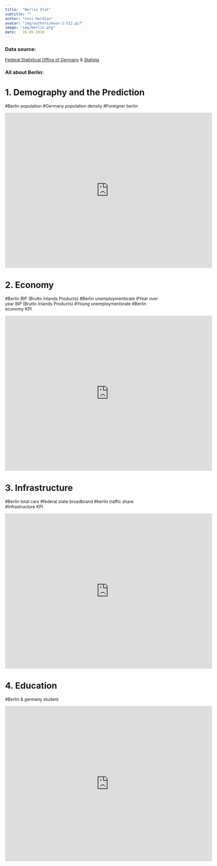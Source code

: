 ```yaml
---
title:  "Berlin Stat"
subtitle: ""
author: "Cevi Herdian"
avatar: "img/authors/moon-2-512.gif"
image: "img/berlin.png"
date:   16-05-2018
---
```



### Data source:


 [Federal Statistical Office of Germany](https://www.destatis.de/EN/Homepage.html) & [Statista](https://www.statista.com/)

 


### All about Berlin:

# 1. Demography and the Prediction 
 
 #Berlin population
 #Germany population density
 #Foreigner berlin
 

<iframe width="680" height="510" src="https://app.powerbi.com/view?r=eyJrIjoiN2I3OWJlMmYtM2MxMi00N2ZjLTkyMWEtODQxODM0MDA5OWJkIiwidCI6IjU3NTMyN2Q0LTBmNGMtNGI5ZS1hNzE4LWQwOTViMWMyMzdiNSIsImMiOjh9" frameborder="0" allowFullScreen="true"></iframe>


# 2. Economy

#Berlin BIP (Brutto Inlands Products)
#Berlin unemploymentsrate
#Year over year BIP (Brutto Inlands Products)
#Young unemploymentsrate
#Berlin economy KPI


<iframe width="680" height="510" src="https://app.powerbi.com/view?r=eyJrIjoiYzQ1NjFjMDMtZDRmNS00MTEzLThmYTctODUzZmNlODg5NGI1IiwidCI6IjU3NTMyN2Q0LTBmNGMtNGI5ZS1hNzE4LWQwOTViMWMyMzdiNSIsImMiOjh9" frameborder="0" allowFullScreen="true"></iframe>


# 3. Infrastructure

#Berlin total cars
#federal state broadbrand 
#berlin traffic share
#Infrastructure KPI


<iframe width="680" height="510" src="https://app.powerbi.com/view?r=eyJrIjoiZDEzNDM0ZmQtMmU4Ni00ZmY5LTk5Y2ItNjVlMjU4MGExODRhIiwidCI6IjU3NTMyN2Q0LTBmNGMtNGI5ZS1hNzE4LWQwOTViMWMyMzdiNSIsImMiOjh9" frameborder="0" allowFullScreen="true"></iframe>

# 4. Education

#Berlin & germany student

<iframe width="680" height="510" src="https://app.powerbi.com/view?r=eyJrIjoiNGZhZGNlMDEtMDY1MS00Njg2LTk1OGItZTRiOTJjNmU4OTk5IiwidCI6IjU3NTMyN2Q0LTBmNGMtNGI5ZS1hNzE4LWQwOTViMWMyMzdiNSIsImMiOjh9" frameborder="0" allowFullScreen="true"></iframe>





